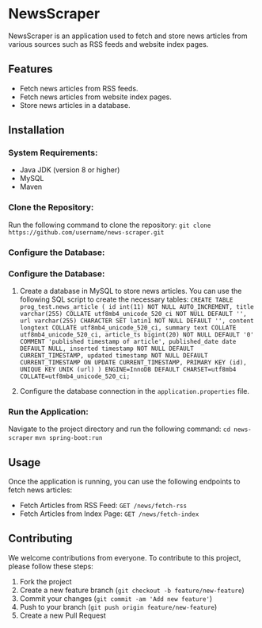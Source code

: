 # NewsScraper

NewsScraper is an application used to fetch and store news articles from various sources such as RSS feeds and website index pages.

## Features

- Fetch news articles from RSS feeds.
- Fetch news articles from website index pages.
- Store news articles in a database.

## Installation

### System Requirements:

- Java JDK (version 8 or higher)
- MySQL
- Maven

### Clone the Repository:
Run the following command to clone the repository:
`
git clone https://github.com/username/news-scraper.git
`

### Configure the Database:

### Configure the Database:

1. Create a database in MySQL to store news articles.
You can use the following SQL script to create the necessary tables:
`CREATE TABLE prog_test.news_article (
  id int(11) NOT NULL AUTO_INCREMENT,
  title varchar(255) COLLATE utf8mb4_unicode_520_ci NOT NULL DEFAULT '',
  url varchar(255) CHARACTER SET latin1 NOT NULL DEFAULT '',
  content longtext COLLATE utf8mb4_unicode_520_ci,
  summary text COLLATE utf8mb4_unicode_520_ci,
  article_ts bigint(20) NOT NULL DEFAULT '0' COMMENT 'published timestamp of article',
  published_date date DEFAULT NULL,
  inserted timestamp NOT NULL DEFAULT CURRENT_TIMESTAMP,
  updated timestamp NOT NULL DEFAULT CURRENT_TIMESTAMP ON UPDATE CURRENT_TIMESTAMP,
  PRIMARY KEY (id),
  UNIQUE KEY UNIK (url)
) ENGINE=InnoDB DEFAULT CHARSET=utf8mb4 COLLATE=utf8mb4_unicode_520_ci;`

3. Configure the database connection in the `application.properties` file.

### Run the Application:

Navigate to the project directory and run the following command:
`cd news-scraper`
`mvn spring-boot:run`

## Usage

Once the application is running, you can use the following endpoints to fetch news articles:

- Fetch Articles from RSS Feed:
`GET /news/fetch-rss`
- Fetch Articles from Index Page:
`GET /news/fetch-index`

## Contributing

We welcome contributions from everyone. To contribute to this project, please follow these steps:

1. Fork the project
2. Create a new feature branch (`git checkout -b feature/new-feature`)
3. Commit your changes (`git commit -am 'Add new feature'`)
4. Push to your branch (`git push origin feature/new-feature`)
5. Create a new Pull Request
  
